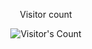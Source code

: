 <div align="center"> 
  <p>Visitor count</p>
  <img src="https://profile-counter.glitch.me/vivi609kfes/count.svg" alt="Visitor's Count" />
</div>
